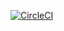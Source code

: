 [![CircleCI](https://circleci.com/gh/Ewanjiru/sms-api.svg?style=svg)](https://circleci.com/gh/Ewanjiru/sms-api)
